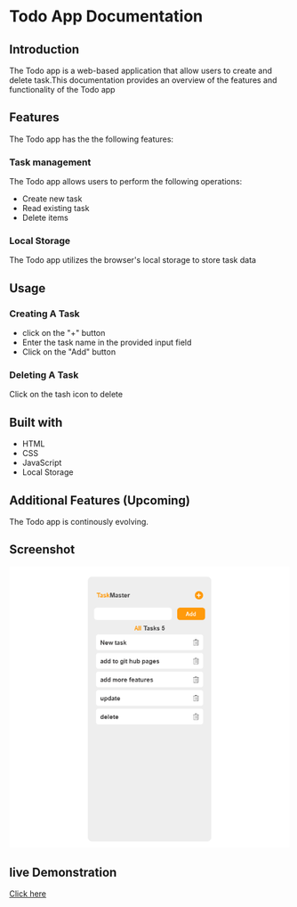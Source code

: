 # Todo App Documentation

## Introduction

The Todo app is a web-based application that allow users to create and delete task.This documentation provides an overview of the features and functionality of the Todo app

## Features

The Todo app has the the following features:

### Task management

The Todo app allows users to perform the following operations:

- Create new task
- Read existing task
- Delete items

### Local Storage

The Todo app utilizes the browser's local storage to store task data

## Usage

### Creating A Task

- click on the "+" button
- Enter the task name in the provided input field
- Click on the "Add" button

### Deleting A Task

Click on the tash icon to delete

## Built with

- HTML
- CSS
- JavaScript
- Local Storage

## Additional Features (Upcoming)

The Todo app is continously evolving.

## Screenshot
![User Interface](./screenshot/interface.png)

## live Demonstration 
[Click here](https://kindnesskay.github.io/Todo/)
